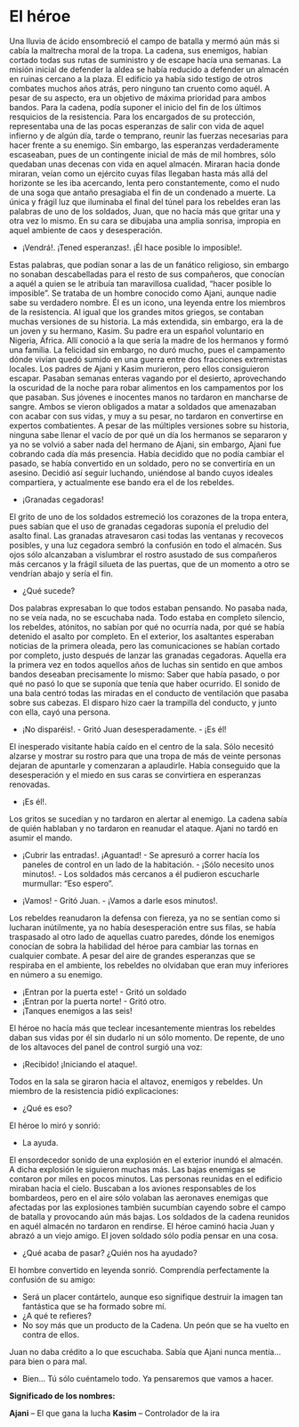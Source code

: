 # El héroe

Una lluvia de ácido ensombreció el campo de batalla y mermó aún más si cabía la maltrecha moral de la tropa. La cadena, sus enemigos, habían cortado todas sus rutas de suministro y de escape hacía una semanas. La misión inicial de defender la aldea se había reducido a defender  un almacén en ruinas cercano a la plaza. El edificio ya había sido testigo de otros combates muchos años atrás, pero ninguno tan cruento como aquél. A pesar de su aspecto, era un objetivo de máxima prioridad para ambos bandos. Para la cadena, podía suponer el inicio del fin de los últimos resquicios de la resistencia. Para los encargados de su protección, representaba una de las pocas esperanzas de salir con vida de aquel infierno y de algún día, tarde o temprano, reunir las fuerzas necesarias para hacer frente a su enemigo. Sin embargo, las esperanzas verdaderamente escaseaban, pues de un contingente inicial de más de mil hombres, sólo quedaban unas decenas con vida en aquel almacén. Miraran hacia donde miraran, veían como un ejército cuyas filas llegaban hasta más allá del horizonte se les iba acercando, lenta pero constantemente, como el nudo de una soga que antaño presagiaba el fin de un condenado a muerte. La única y frágil luz que iluminaba el final del túnel para los rebeldes eran las palabras de uno de los soldados, Juan, que no hacía más que gritar una y otra vez lo mismo. En su cara se dibujaba una amplia sonrisa, impropia en aquel ambiente de caos y desesperación. 

- ¡Vendrá!. ¡Tened esperanzas!. ¡Él hace posible lo imposible!.

Estas palabras, que podían sonar a las de un fanático religioso, sin embargo no sonaban descabelladas para el resto de sus compañeros, que conocían a aquél a quien se le atribuía tan maravillosa cualidad, “hacer posible lo imposible”. Se trataba de un hombre conocido como Ajani, aunque nadie sabe su verdadero nombre. Él es un icono, una leyenda entre los miembros de la resistencia. Al igual que los grandes mitos griegos, se contaban muchas versiones de su historia. La más extendida, sin embargo, era la de un joven y su hermano, Kasim. Su padre era un español voluntario en Nigeria, África. Allí conoció a la que sería la madre de los hermanos y formó una familia. La felicidad sin embargo, no duró mucho, pues el campamento dónde vivían quedó sumido en una guerra entre dos fracciones extremistas locales. Los padres de Ajani y Kasim murieron, pero ellos consiguieron escapar. Pasaban semanas enteras vagando por el desierto, aprovechando la oscuridad de la noche para robar alimentos en los campamentos por los que pasaban. Sus jóvenes e inocentes manos no tardaron en mancharse de sangre. Ambos se vieron obligados a matar a soldados que amenazaban con acabar con sus vidas, y muy a su pesar, no tardaron en convertirse en expertos combatientes. A pesar de las múltiples versiones sobre su historia, ninguna sabe llenar el vacío de por qué un día los hermanos se separaron y ya no se volvió a saber nada del hermano de Ajani, sin embargo, Ajani fue cobrando cada día más presencia. Había decidido que no podía cambiar el pasado, se había convertido en un soldado, pero no se convertiría en un asesino. Decidió así seguir luchando, uniéndose al bando cuyos ideales compartiera, y actualmente ese bando era el de los rebeldes.

- ¡Granadas cegadoras!

El grito de uno de los soldados estremeció los corazones de la tropa entera, pues sabían que el uso de granadas cegadoras suponía el preludio del asalto final. Las granadas atravesaron casi todas las ventanas y recovecos posibles, y una luz cegadora sembró la confusión en todo el almacén. Sus ojos sólo alcanzaban a vislumbrar el rostro asustado de sus compañeros más cercanos y la frágil silueta de las puertas, que de un momento a otro se vendrían abajo y sería el fin.

- ¿Qué sucede?

Dos palabras expresaban lo que todos estaban pensando. No pasaba nada, no se veía nada, no se escuchaba nada. Todo estaba en completo silencio, los rebeldes, atónitos, no sabían por qué no ocurría nada, por qué se había detenido el asalto por completo. En el exterior, los asaltantes esperaban noticias de la primera oleada, pero las comunicaciones se habían cortado por completo, justo después de lanzar las granadas cegadoras. Aquella era la primera vez en todos aquellos años de luchas sin sentido en que ambos bandos deseaban precisamente lo mismo: Saber que había pasado, o por qué no pasó lo que se suponía que tenía que haber ocurrido. El sonido de una bala centró todas las miradas en el conducto de ventilación que pasaba sobre sus cabezas. El disparo hizo caer la trampilla del conducto, y junto con ella, cayó una persona.

- ¡No disparéis!. - Gritó Juan desesperadamente. - ¡Es él!

El inesperado visitante había caído en el centro de la sala. Sólo necesitó alzarse y mostrar su rostro para que una tropa de más de veinte personas dejaran de apuntarle y comenzaran a aplaudirle. Había conseguido que la desesperación y el miedo en sus caras se convirtiera en esperanzas renovadas.

- ¡Es él!.

Los gritos se sucedían y no tardaron en alertar al enemigo. La cadena sabía de quién hablaban y no tardaron en reanudar el ataque. Ajani no tardó en asumir el mando. 

- ¡Cubrir las entradas!. ¡Aguantad! - Se apresuró a correr hacía los paneles de control en un lado de la habitación. - ¡Sólo necesito unos minutos!. - Los soldados más cercanos a él pudieron escucharle murmullar: “Eso espero”.

- ¡Vamos! - Gritó Juan. - ¡Vamos a darle esos minutos!.

Los rebeldes reanudaron la defensa con fiereza, ya no se sentían como si lucharan inútilmente, ya no había desesperación entre sus filas, se había traspasado al otro lado de aquellas cuatro paredes, dónde los enemigos conocían de sobra la habilidad del héroe para cambiar las tornas en cualquier combate. A pesar del aire de grandes esperanzas que se respiraba en el ambiente, los rebeldes no olvidaban que eran muy inferiores en número a su enemigo.

- ¡Entran por la puerta este! - Gritó un soldado
- ¡Entran por la puerta norte! - Gritó otro.
- ¡Tanques enemigos a las seis!

El héroe no hacía más que teclear incesantemente mientras los rebeldes daban sus vidas por él sin dudarlo ni un sólo momento. De repente, de uno de los altavoces del panel de control surgió una voz:

- ¡Recibido! ¡Iniciando el ataque!.

Todos en la sala se giraron hacia el altavoz, enemigos y rebeldes. Un miembro de la resistencia pidió explicaciones:

- ¿Qué es eso?

El héroe lo miró y sonrió:

- La ayuda.

El ensordecedor sonido de una explosión en el exterior inundó el almacén. A dicha explosión le siguieron muchas más. Las bajas enemigas se contaron por miles en pocos minutos. Las personas reunidas en el edificio miraban hacia el cielo. Buscaban a los aviones responsables de  los bombardeos, pero en el aire sólo volaban las aeronaves enemigas que afectadas por las explosiones también sucumbían cayendo sobre el campo de batalla y provocando aún más bajas. Los soldados de la cadena reunidos en aquél almacén no tardaron en rendirse. El héroe caminó hacia Juan y abrazó a un viejo amigo. El joven soldado sólo podía pensar en una cosa.

- ¿Qué acaba de pasar? ¿Quién nos ha ayudado?

El hombre convertido en leyenda sonrió. Comprendía perfectamente la confusión de su amigo:

- Será un placer contártelo, aunque eso signifique destruir la imagen tan fantástica que se ha formado sobre mí.
- ¿A qué te refieres?
- No soy más que un producto de la Cadena. Un peón que se ha vuelto en contra de ellos.

Juan no daba crédito a lo que escuchaba. Sabía que Ajani nunca mentía... para bien o para mal.

- Bien... Tú sólo cuéntamelo todo. Ya pensaremos que vamos a hacer.

**Significado de los nombres:**

**Ajani** – El que gana la lucha
**Kasim** – Controlador de la ira
